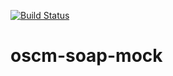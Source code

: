 [![Build Status](https://travis-ci.org/servicecatalog/oscm-soap-mock.svg?branch=master)](https://travis-ci.org/servicecatalog/oscm-soap-mock)

# oscm-soap-mock
